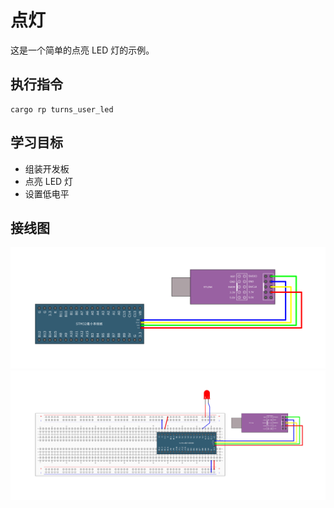 # 点灯

这是一个简单的点亮 LED 灯的示例。

## 执行指令

```shell
cargo rp turns_user_led
```

## 学习目标

- 组装开发板
- 点亮 LED 灯
- 设置低电平

## 接线图

![](../../images/2-1%20工程模板.jpg)
![](../../images/3-1%20LED闪烁.jpg)
